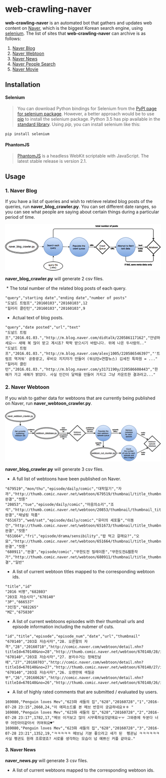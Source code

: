 # web-crawling-naver

  **web-crawling-naver** is an automated bot that gathers and updates web content on [Naver](http://www.naver.com/), which is the biggest Korean search engine, using [selenium](http://selenium-python.readthedocs.io/). The list of sites that **web-crawling-naver** can archive is as follows:

1. [Naver Blog](http://section.blog.naver.com/)
2. [Naver Webtoon](http://comic.naver.com/index.nhn)
3. [Naver News](http://news.naver.com/)
4. [Naver People Search](http://people.search.naver.com/)
5. [Naver Movie](http://movie.naver.com/)

## Installation

#### Selenium
>You can download Python bindings for Selenium from the [PyPI page for selenium package](https://pypi.python.org/pypi/selenium). However, a better approach would be to use [pip](https://pip.pypa.io/en/latest/installing/) to install the selenium package. Python 3.5 has pip available in the [standard library](https://docs.python.org/3.5/installing/index.html). Using *pip*, you can install selenium like this:
```
pip install selenium
```

#### PhantomJS
>[PhantomJS](http://phantomjs.org/download.html) is a headless WebKit scriptable with JavaScript. The latest stable release is version 2.1.

## Usage
### 1. Naver Blog
  If you have a list of queries and wish to retrieve related blog posts of the queries, run **naver_blog_crawler.py**. You can set different date ranges, so you can see what people are saying about certain things during a particular period of time.

![image](https://github.com/TY-Choi/web-crawling-naver/blob/master/naver_blog_crawler.png)

**naver_blog_crawler.py** will generate 2 csv files.  

  * The total number of the related blog posts of each query.
```
"query","starting date","ending date","number of posts"
"도널드 트럼프","20160103","20160103",12
"힐러리 클린턴","20160103","20160103",9
```
  * Actual text of blog posts.
```
"query","date posted","url","text"
"도널드 트럼프","2016.01.03.","http://m.blog.naver.com/didtalk/220586117162","안녕하세요~~ 새해 복 많이 받고 계시죠? 팍팍 받으시기 바랍니다. 위에 나온 두사람의.."
"도널드 트럼프","2016.01.03.","http://m.blog.naver.com/alexj1005/220586546397","'트럼프 역겨워' 공중광고, 루비오 지지자가 만들어 (워싱턴=연합뉴스) 김세진 특파원 = ..."
"힐러리 클린턴","2016.01.03.","http://m.blog.naver.com/y3171190y/220586608443","한 해가 가고 새해가 밝았다. 사실 인간이 달력을 만들어 가지고 그냥 카운트한 결과라고..."
```

### 2. Naver Webtoon
  If you wish to gather data for webtoons that are currently being published on Naver, run **naver_webtoon_crawler.py**. 
  
  ![image](https://github.com/TY-Choi/web-crawling-naver/blob/master/naver_webtoon.png)
  
  **naver_blog_crawler.py** will generate 3 csv files.
   * A full list of webtoons have been published on Naver.
```
"679519","mon/thu","episode/daily/comic","대학일기","자까","http://thumb.comic.naver.net/webtoon/679519/thumbnail/title_thumbnail_20160601180804_t83x90.jpg","미완결","컷툰"
"20853","tue","episode/daily/comic","마음의소리","조석","http://thumb.comic.naver.net/webtoon/20853/thumbnail/thumbnail_title_20853_83x90.gif","미완결","채널링 작품"
"651673","wed/sat","episode/daily/comic","유미의 세포들","이동건","http://thumb.comic.naver.net/webtoon/651673/thumbnail/title_thumbnail_20151225223121_t83x90.jpg","미완결","컷툰"
"651664","fri","episode/drama/sensibility","밥 먹고 갈래요?","오묘","http://thumb.comic.naver.net/webtoon/651664/thumbnail/title_thumbnail_20150326153630_t83x90.jpg","미완결","컷툰"
"680911","완결","episode/comic","무한도전 릴레이툰","무한도전&웹툰작가","http://thumb.comic.naver.net/webtoon/680911/thumbnail/title_thumbnail_20160617193044_t83x90.jpg","완결","일반"
```
  
   * A list of current webtoon titles mapped to the corresponding webtoon ids.
```
"title","id"
"2016 비명","682803"
"203호 저승사자","670140"
"3P","666537"
"3인칭","682265"
"MZ","675830"
```
   * A list of current webtoons episodes with their thumbnail urls and episode information including the nubmer of cuts.
```
"id","title","episode","episode_num","date","url","thumbnail"
"670140","203호 저승사자","28. 오른팔의 자격","28","20160710","http://comic.naver.com/webtoon/detail.nhn?titleId=670140&no=28","http://thumb.comic.naver.net/webtoon/670140/28/inst_thumbnail_20160708144832.jpg"
"670140","203호 저승사자","27. 분리수거는 정해진날에","27","20160703","http://comic.naver.com/webtoon/detail.nhn?titleId=670140&no=27","http://thumb.comic.naver.net/webtoon/670140/27/inst_thumbnail_20160701120826.jpg"
"670140","203호 저승사자","26. 오랜만에 색칠공부","26","20160626","http://comic.naver.com/webtoon/detail.nhn?titleId=670140&no=26","http://thumb.comic.naver.net/webtoon/670140/26/inst_thumbnail_20160624121236.jpg"
```
   * A list of highly rated comments that are submitted / evaluated by users.
```
169080,"Penguin loves Mev","623화 새들의 집","628","20160728","1","2016-07-28 23:15",2668,24,"이 에피소드를 본 메브 반응이 궁금하네요ㅎㅎ "
169080,"Penguin loves Mev","623화 새들의 집","628","20160728","2","2016-07-28 23:17",1782,17,"메브 이거보고 많이 시무룩하실것같애요ㅜㅜ 그와중에 두분다 너무 어린아이같아서 귀여워요♥"
169080,"Penguin loves Mev","623화 새들의 집","628","20160728","3","2016-07-28 23:21",1352,19,"ㅋㅋㅋㅋㅋ 메브님 기분 좋으라고 새가 된  펭귄님 ㅋㅋㅋㅋㅋㅋ 사실 펭귄도 원래 조류였죠? 서로를 생각하는 모습이 넘 예쁘신 커플 같아요."
```
#### 3. Naver News
  **naver_news.py** will generate 3 csv files.
   * A list of current webtoons mapped to the corresponding webtoon ids.
